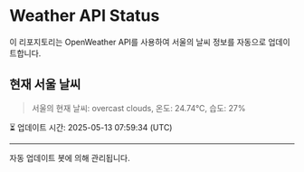 
# Weather API Status

이 리포지토리는 OpenWeather API를 사용하여 서울의 날씨 정보를 자동으로 업데이트합니다.

## 현재 서울 날씨
> 서울의 현재 날씨: overcast clouds, 온도: 24.74°C, 습도: 27%

⏳ 업데이트 시간: 2025-05-13 07:59:34 (UTC)

---
자동 업데이트 봇에 의해 관리됩니다.

